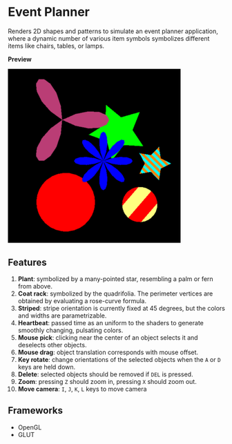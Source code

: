 # Event Planner

Renders 2D shapes and patterns to simulate an event planner application, where a dynamic number of various item symbols symbolizes different items like chairs, tables, or lamps.

**Preview**

<img src="https://github.com/eutopi/event-planner/blob/master/screenshot.png" alt="drawing" width="400"/>

## Features 

1. **Plant**: symbolized by a many-pointed star, resembling a palm or fern from above. 
2. **Coat rack**: symbolized by the quadrifolia. The perimeter vertices are obtained by evaluating a rose-curve formula. 
3. **Striped**: stripe orientation is currently fixed at 45 degrees, but the colors and widths are parametrizable.
4. **Heartbeat**: passed time as an uniform to the shaders to generate smoothly changing, pulsating colors.
5. **Mouse pick**: clicking near the center of an object selects it and deselects other objects.
6. **Mouse drag**: object translation corresponds with mouse offset.
7. **Key rotate**: change orientations of the selected objects when the `A` or `D` keys are held down.
8. **Delete**: selected objects should be removed if `DEL` is pressed.
9. **Zoom**: pressing `Z` should zoom in, pressing `X` should zoom out.
10. **Move camera**: `I`, `J`, `K`, `L` keys to move camera

## Frameworks
- OpenGL
- GLUT
